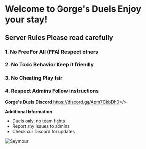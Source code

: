 # Welcome to Gorge's Duels **Enjoy your stay!**
## Server Rules **Please read carefully**
### 1. No Free For All (FFA) **Respect others**
### 2. No Toxic Behavior **Keep it friendly**
### 3. No Cheating **Play fair**
### 4. Respect Admins **Follow instructions**

**Gorge's Duels Discord**
<a id="Join our Discord">https://discord.gg/Apm7CkbDhD</>


**Additional Information**
* Duels only, no team fights
* Report any issues to admins
* Check our Discord for updates

![Seymour](https://i.imgur.com/l4ZOFI4.png)
